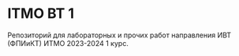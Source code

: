 # ITMO ВТ 1
Репозиторий для лабораторных и прочих работ направления ИВТ (ФПИиКТ) ИТМО 2023-2024 1 курс.